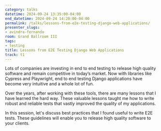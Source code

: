 ```yaml
---
category: talks
datetime: 2024-09-24 13:35:00-04:00
end_datetime: 2024-09-24 14:20:00-04:00
permalink: /talks/lessons-from-e2e-testing-django-web-applications/
presenter_slugs:
- avindra-fernando
room: Grand Ballroom III
tags:
- testing
title: Lessons from E2E Testing Django Web Applications
track: t1
---
```


Lots of companies are investing in end to end testing to release high quality software and remain competitive in today’s market. Now with libraries like Cypress and Playwright, end to end testing Django applications have become very intuitive and a whole lot of fun.  

Over the years, after working with these tools, there are many lessons that I have learned the hard way. These valuable lessons taught me how to write robust and reliable tests that vastly improved the quality of my applications.

In this session, let's discuss best practices that I found useful to write E2E tests. These guidelines will enable you to release high quality software to your clients.